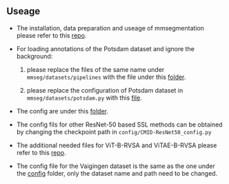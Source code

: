 ## Useage

+ The installation, data preparation and useage of mmsegmentation please refer to this [repo](https://github.com/open-mmlab/mmsegmentation).

+ For loading annotations of the Potsdam dataset and ignore the background:

    1. please replace the files of the same name under `mmseg/datasets/pipelines` with the file under this [folder](./mmseg/datasets/pipelines).

    2. please replace the configuration of Potsdam dataset in `mmseg/datasets/potsdam.py` with this [file](./mmseg/datasets/potsdam.py).

+ The config are under this [folder](./config).

+ The config fils for other ResNet-50 based SSL methods can be obtained by changing the checkpoint path in `config/CMID-ResNet50_config.py`

+ The additional needed files for ViT-B-RVSA and ViTAE-B-RVSA please refer to this [repo](https://github.com/ViTAE-Transformer/Remote-Sensing-RVSA/tree/main/Semantic%20Segmentation).

+ The config file for the Vaigingen dataset is the same as the one under the [config](./config) folder, only the dataset name and path need to be changed.